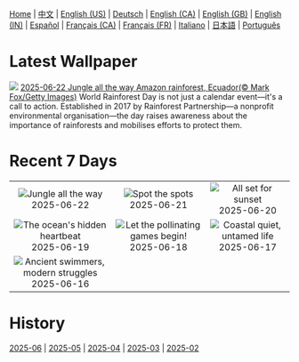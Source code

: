 [Home](../README.md) | [中文](zh-CN.md) | [English (US)](en-US.md) | [Deutsch](de-DE.md) | [English (CA)](en-CA.md) | [English (GB)](en-GB.md) | [English (IN)](en-IN.md) | [Español](es-ES.md) | [Français (CA)](fr-CA.md) | [Français (FR)](fr-FR.md) | [Italiano](it-IT.md) | [日本語](ja-JP.md) | [Português](pt-BR.md)

# Latest Wallpaper
![](https://www.bing.com/th?id=OHR.AmazonEcuador_EN-CA0127990523_UHD.jpg)
[2025-06-22 Jungle all the way Amazon rainforest, Ecuador(© Mark Fox/Getty Images)](https://www.bing.com/th?id=OHR.AmazonEcuador_EN-CA0127990523_UHD.jpg)
World Rainforest Day is not just a calendar event—it's a call to action. Established in 2017 by Rainforest Partnership—a nonprofit environmental organisation—the day raises awareness about the importance of rainforests and mobilises efforts to protect them.

# Recent 7 Days
|  |  |  |
|:---:|:---:|:---:|
| ![](https://www.bing.com/th?id=OHR.AmazonEcuador_EN-CA0127990523_400x240.jpg "Jungle all the way") 2025-06-22 | ![](https://www.bing.com/th?id=OHR.SerengetiGiraffe_EN-CA5577558802_400x240.jpg "Spot the spots") 2025-06-21 | ![](https://www.bing.com/th?id=OHR.IcelandSolstice_EN-CA5496259238_400x240.jpg "All set for sunset") 2025-06-20 |
| ![](https://www.bing.com/th?id=OHR.SanMiguelAzores_EN-CA7375629918_400x240.jpg "The ocean's hidden heartbeat") 2025-06-19 | ![](https://www.bing.com/th?id=OHR.AsianSwallowtail_EN-CA4695488605_400x240.jpg "Let the pollinating games begin!") 2025-06-18 | ![](https://www.bing.com/th?id=OHR.CumberlandOaks_EN-CA4846374489_400x240.jpg "Coastal quiet, untamed life") 2025-06-17 |
| ![](https://www.bing.com/th?id=OHR.SeaTurtleBrazil_EN-CA4683535863_400x240.jpg "Ancient swimmers, modern struggles") 2025-06-16 |  |  |

# History
[2025-06](../archives/wallpaper/en-CA/w_2025_06.md) | [2025-05](../archives/wallpaper/en-CA/w_2025_05.md) | [2025-04](../archives/wallpaper/en-CA/w_2025_04.md) | [2025-03](../archives/wallpaper/en-CA/w_2025_03.md) | [2025-02](../archives/wallpaper/en-CA/w_2025_02.md)
